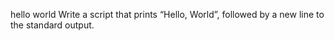 hello world Write a script that prints “Hello, World”, followed by a new line to the standard output.
